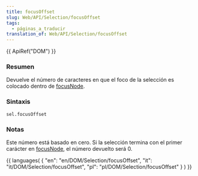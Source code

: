 ```yaml
---
title: focusOffset
slug: Web/API/Selection/focusOffset
tags:
  - páginas_a_traducir
translation_of: Web/API/Selection/focusOffset
---
```

{{ ApiRef("DOM") }}

### Resumen

Devuelve el número de caracteres en que el foco de la selección es colocado dentro de [focusNode](es/DOM/Selection/focusNode).

### Sintaxis

```
sel.focusOffset
```

### Notas

Este número está basado en cero. Si la selección termina con el primer carácter en [focusNode](es/DOM/Selection/focusNode), el número devuelto será 0.

{{ languages( { "en": "en/DOM/Selection/focusOffset", "it": "it/DOM/Selection/focusOffset", "pl": "pl/DOM/Selection/focusOffset" } ) }}
